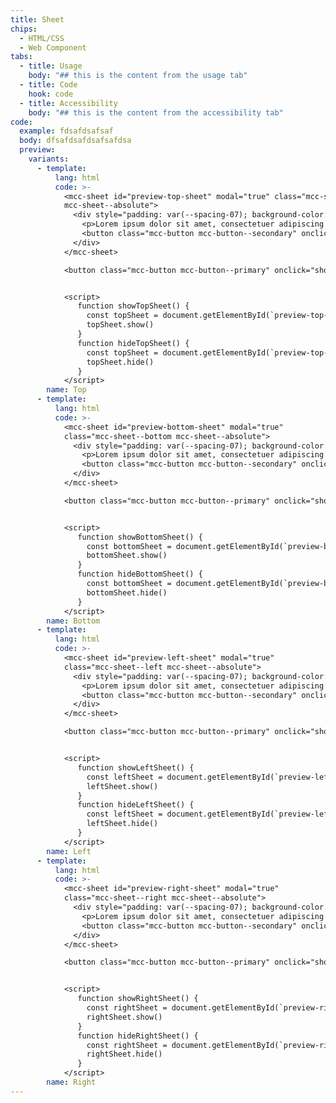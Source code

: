 ```yaml
---
title: Sheet
chips:
  - HTML/CSS
  - Web Component
tabs:
  - title: Usage
    body: "## this is the content from the usage tab"
  - title: Code
    hook: code
  - title: Accessibility
    body: "## this is the content from the accessibility tab"
code:
  example: fdsafdsafsaf
  body: dfsafdsafdsafsafdsa
  preview:
    variants:
      - template:
          lang: html
          code: >-
            <mcc-sheet id="preview-top-sheet" modal="true" class="mcc-sheet--top
            mcc-sheet--absolute">
              <div style="padding: var(--spacing-07); background-color: var(--ui-01, #fff); height: 100%;">
                <p>Lorem ipsum dolor sit amet, consectetuer adipiscing elit. Aenean commodo ligula eget dolor. Aenean massa. Cum sociis natoque penatibus et magnis dis parturient montes, nascetur ridiculus mus.Lorem ipsum dolor sit amet, consectetuer adipiscing elit. Aenean commodo ligula eget dolor. Aenean massa. Cum sociis natoque penatibus et magnis dis parturient montes, nascetur ridiculus mus..</p>
                <button class="mcc-button mcc-button--secondary" onclick="hideTopSheet()">Hide sheet</button>
              </div>
            </mcc-sheet>

            <button class="mcc-button mcc-button--primary" onclick="showTopSheet()">Show Sheet</button>


            <script>
               function showTopSheet() {
                 const topSheet = document.getElementById(`preview-top-sheet`)
                 topSheet.show()
               }
               function hideTopSheet() {
                 const topSheet = document.getElementById(`preview-top-sheet`)
                 topSheet.hide()
               }
            </script>
        name: Top
      - template:
          lang: html
          code: >-
            <mcc-sheet id="preview-bottom-sheet" modal="true"
            class="mcc-sheet--bottom mcc-sheet--absolute">
              <div style="padding: var(--spacing-07); background-color: var(--ui-01, #fff); height: 100%;">
                <p>Lorem ipsum dolor sit amet, consectetuer adipiscing elit. Aenean commodo ligula eget dolor. Aenean massa. Cum sociis natoque penatibus et magnis dis parturient montes, nascetur ridiculus mus.Lorem ipsum dolor sit amet, consectetuer adipiscing elit. Aenean commodo ligula eget dolor. Aenean massa. Cum sociis natoque penatibus et magnis dis parturient montes, nascetur ridiculus mus..</p>
                <button class="mcc-button mcc-button--secondary" onclick="hideBottomSheet()">Hide sheet</button>
              </div>
            </mcc-sheet>

            <button class="mcc-button mcc-button--primary" onclick="showBottomSheet()">Show Sheet</button>


            <script>
               function showBottomSheet() {
                 const bottomSheet = document.getElementById(`preview-bottom-sheet`)
                 bottomSheet.show()
               }
               function hideBottomSheet() {
                 const bottomSheet = document.getElementById(`preview-bottom-sheet`)
                 bottomSheet.hide()
               }
            </script>
        name: Bottom
      - template:
          lang: html
          code: >-
            <mcc-sheet id="preview-left-sheet" modal="true"
            class="mcc-sheet--left mcc-sheet--absolute">
              <div style="padding: var(--spacing-07); background-color: var(--ui-01, #fff); height: 100%;">
                <p>Lorem ipsum dolor sit amet, consectetuer adipiscing elit. Aenean commodo ligula eget dolor. Aenean massa. Cum sociis natoque penatibus et magnis dis parturient montes, nascetur ridiculus mus.Lorem ipsum dolor sit amet, consectetuer adipiscing elit. Aenean commodo ligula eget dolor. Aenean massa. Cum sociis natoque penatibus et magnis dis parturient montes, nascetur ridiculus mus..</p>
                <button class="mcc-button mcc-button--secondary" onclick="hideLeftSheet()">Hide sheet</button>
              </div>
            </mcc-sheet>

            <button class="mcc-button mcc-button--primary" onclick="showLeftSheet()">Show Sheet</button>


            <script>
               function showLeftSheet() {
                 const leftSheet = document.getElementById(`preview-left-sheet`)
                 leftSheet.show()
               }
               function hideLeftSheet() {
                 const leftSheet = document.getElementById(`preview-left-sheet`)
                 leftSheet.hide()
               }
            </script>
        name: Left
      - template:
          lang: html
          code: >-
            <mcc-sheet id="preview-right-sheet" modal="true"
            class="mcc-sheet--right mcc-sheet--absolute">
              <div style="padding: var(--spacing-07); background-color: var(--ui-01, #fff); height: 100%;">
                <p>Lorem ipsum dolor sit amet, consectetuer adipiscing elit. Aenean commodo ligula eget dolor. Aenean massa. Cum sociis natoque penatibus et magnis dis parturient montes, nascetur ridiculus mus.Lorem ipsum dolor sit amet, consectetuer adipiscing elit. Aenean commodo ligula eget dolor. Aenean massa. Cum sociis natoque penatibus et magnis dis parturient montes, nascetur ridiculus mus..</p>
                <button class="mcc-button mcc-button--secondary" onclick="hideRightSheet()">Hide sheet</button>
              </div>
            </mcc-sheet>

            <button class="mcc-button mcc-button--primary" onclick="showRightSheet()">Show Sheet</button>


            <script>
               function showRightSheet() {
                 const rightSheet = document.getElementById(`preview-right-sheet`)
                 rightSheet.show()
               }
               function hideRightSheet() {
                 const rightSheet = document.getElementById(`preview-right-sheet`)
                 rightSheet.hide()
               }
            </script>
        name: Right
---
```

